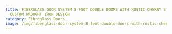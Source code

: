 ```yaml
---
title: FIBERGLASS DOOR SYSTEM 8 FOOT DOUBLE DOORS WITH RUSTIC CHERRY STAIN AND
  CUSTOM WROUGHT IRON DESIGN
category: Fibreglass Doors
image: /img/fiberglass-door-system-8-foot-double-doors-with-rustic-cherry-stain-and-custom-wrought-iron-design-e1501596144468.jpg
---
```

